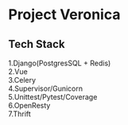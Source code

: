 # Project Veronica

## Tech Stack
1.Django(PostgresSQL + Redis)  
2.Vue  
3.Celery  
4.Supervisor/Gunicorn  
5.Unittest/Pytest/Coverage  
6.OpenResty  
7.Thrift  
